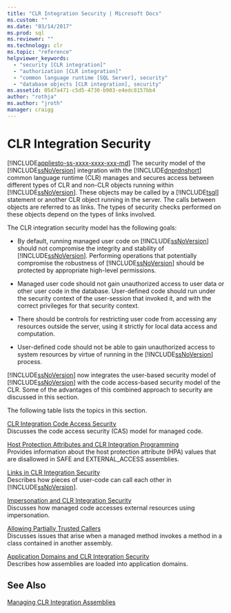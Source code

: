 ```yaml
---
title: "CLR Integration Security | Microsoft Docs"
ms.custom: ""
ms.date: "03/14/2017"
ms.prod: sql
ms.reviewer: ""
ms.technology: clr
ms.topic: "reference"
helpviewer_keywords: 
  - "security [CLR integration]"
  - "authorization [CLR integration]"
  - "common language runtime [SQL Server], security"
  - "database objects [CLR integration], security"
ms.assetid: 05d7a471-c5d5-4730-b903-e4edc8157bb4
author: "rothja"
ms.author: "jroth"
manager: craigg
---
```

# CLR Integration Security
[!INCLUDE[appliesto-ss-xxxx-xxxx-xxx-md](../../../includes/appliesto-ss-xxxx-xxxx-xxx-md.md)]
  The security model of the [!INCLUDE[ssNoVersion](../../../includes/ssnoversion-md.md)] integration with the [!INCLUDE[dnprdnshort](../../../includes/dnprdnshort-md.md)] common language runtime (CLR) manages and secures access between different types of CLR and non-CLR objects running within [!INCLUDE[ssNoVersion](../../../includes/ssnoversion-md.md)]. These objects may be called by a [!INCLUDE[tsql](../../../includes/tsql-md.md)] statement or another CLR object running in the server. The calls between objects are referred to as links. The types of security checks performed on these objects depend on the types of links involved.  
  
 The CLR integration security model has the following goals:  
  
-   By default, running managed user code on [!INCLUDE[ssNoVersion](../../../includes/ssnoversion-md.md)] should not compromise the integrity and stability of [!INCLUDE[ssNoVersion](../../../includes/ssnoversion-md.md)]. Performing operations that potentially compromise the robustness of [!INCLUDE[ssNoVersion](../../../includes/ssnoversion-md.md)] should be protected by appropriate high-level permissions.  
  
-   Managed user code should not gain unauthorized access to user data or other user code in the database. User-defined code should run under the security context of the user-session that invoked it, and with the correct privileges for that security context.  
  
-   There should be controls for restricting user code from accessing any resources outside the server, using it strictly for local data access and computation.  
  
-   User-defined code should not be able to gain unauthorized access to system resources by virtue of running in the [!INCLUDE[ssNoVersion](../../../includes/ssnoversion-md.md)] process.  
  
 [!INCLUDE[ssNoVersion](../../../includes/ssnoversion-md.md)] now integrates the user-based security model of [!INCLUDE[ssNoVersion](../../../includes/ssnoversion-md.md)] with the code access-based security model of the CLR. Some of the advantages of this combined approach to security are discussed in this section.  
  
 The following table lists the topics in this section.  
  
 [CLR Integration Code Access Security](../../../relational-databases/clr-integration/security/clr-integration-code-access-security.md)  
 Discusses the code access security (CAS) model for managed code.  
  
 [Host Protection Attributes and CLR Integration Programming](../../../relational-databases/clr-integration-security-host-protection-attributes/host-protection-attributes-and-clr-integration-programming.md)  
 Provides information about the host protection attribute (HPA) values that are disallowed in SAFE and EXTERNAL_ACCESS assemblies.  
  
 [Links in CLR Integration Security](https://msdn.microsoft.com/library/168efd01-d12e-4bdf-a1b3-0b5c76474eaf)  
 Describes how pieces of user-code can call each other in [!INCLUDE[ssNoVersion](../../../includes/ssnoversion-md.md)].  
  
 [Impersonation and CLR Integration Security](https://msdn.microsoft.com/library/1495a7af-2248-4cee-afdb-9269fb3a7774)  
 Discusses how managed code accesses external resources using impersonation.  
  
 [Allowing Partially Trusted Callers](https://msdn.microsoft.com/library/20b0248f-36da-4fc3-97d2-3789fcf6e084)  
 Discusses issues that arise when a managed method invokes a method in a class contained in another assembly.  
  
 [Application Domains and CLR Integration Security](https://msdn.microsoft.com/library/54ee904e-e21a-4ee7-b4ad-a6f6f71bd473)  
 Describes how assemblies are loaded into application domains.  
  
## See Also  
 [Managing CLR Integration Assemblies](../../../relational-databases/clr-integration/assemblies/managing-clr-integration-assemblies.md)  
  
  
